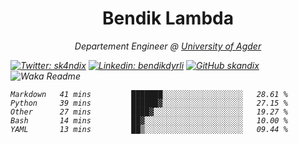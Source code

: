 <h1 align="center"> Bendik Lambda </h1>
<p align="center"><em>Departement Engineer @ <a href="http://www.uia.no">University of Agder</a></p>



[![Twitter: sk4ndix](https://img.shields.io/twitter/follow/sk4ndix?style=social)](https://twitter.com/sk4ndix)
[![Linkedin: bendikdyrli](https://img.shields.io/badge/-bendikdyrli-blue?style=flat-square&logo=Linkedin&logoColor=white&link=https://www.linkedin.com/in/bendikdyrli/)](https://www.linkedin.com/in/bendikdyrli/)
[![GitHub skandix](https://img.shields.io/github/followers/skandix?label=follow&style=social)](https://github.com/skandix)
![Waka Readme](https://github.com/skandix/skandix/workflows/Waka%20Readme/badge.svg)


<!--START_SECTION:waka-->
```text
Markdown   41 mins         ███████░░░░░░░░░░░░░░░░░░   28.61 % 
Python     39 mins         ██████▓░░░░░░░░░░░░░░░░░░   27.15 % 
Other      27 mins         ████▓░░░░░░░░░░░░░░░░░░░░   19.27 % 
Bash       14 mins         ██▓░░░░░░░░░░░░░░░░░░░░░░   10.00 % 
YAML       13 mins         ██▒░░░░░░░░░░░░░░░░░░░░░░   09.44 % 
```
<!--END_SECTION:waka-->
